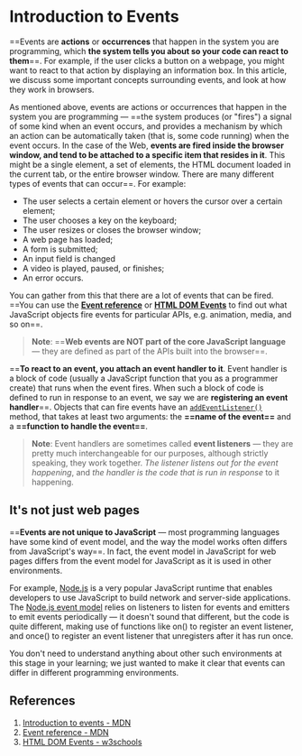 # Introduction to Events

==Events are **actions** or **occurrences** that happen in the system you are programming, which **the system tells you about so your code can react to them**==. For example, if the user clicks a button on a webpage, you might want to react to that action by displaying an information box. In this article, we discuss some important concepts surrounding events, and look at how they work in browsers.

As mentioned above, events are actions or occurrences that happen in the system you are programming — ==the system produces (or "fires") a signal of some kind when an event occurs, and provides a mechanism by which an action can be automatically taken (that is, some code running) when the event occurs. In the case of the Web, **events are fired inside the browser window, and tend to be attached to a specific item that resides in it**. This might be a single element, a set of elements, the HTML document loaded in the current tab, or the entire browser window. There are many different types of events that can occur==. For example:

- The user selects a certain element or hovers the cursor over a certain element;
- The user chooses a key on the keyboard;
- The user resizes or closes the browser window;
- A web page has loaded;
- A form is submitted;
- An input field is changed
- A video is played, paused, or finishes;
- An error occurs.

You can gather from this that there are a lot of events that can be fired. ==You can use the **[Event reference](https://developer.mozilla.org/en-US/docs/Web/Events#event_index)** or **[HTML DOM Events](https://www.w3schools.com/jsref/dom_obj_event.asp)** to find out what JavaScript objects fire events for particular APIs, e.g. animation, media, and so on==.

> **Note**: ==**Web events are NOT part of the core JavaScript language** — they are defined as part of the APIs built into the browser==.

==**To react to an event, you attach an event handler to it**. Event handler is a block of code (usually a JavaScript function that you as a programmer create) that runs when the event fires. When such a block of code is defined to run in response to an event, we say we are **registering an event handler**==. Objects that can fire events have an [`addEventListener()`](https://developer.mozilla.org/en-US/docs/Web/API/EventTarget/addEventListener) method, that takes at least two arguments: the **==name of the event==** and a **==function to handle the event==**.

> **Note**: Event handlers are sometimes called **event listeners** — they are pretty much interchangeable for our purposes, although strictly speaking, they work together. _The listener listens out for the event happening_, and _the handler is the code that is run in response_ to it happening.

## It's not just web pages

==**Events are not unique to JavaScript** — most programming languages have some kind of event model, and the way the model works often differs from JavaScript's way==. In fact, the event model in JavaScript for web pages differs from the event model for JavaScript as it is used in other environments.

For example, [Node.js](https://developer.mozilla.org/en-US/docs/Learn/Server-side/Express_Nodejs) is a very popular JavaScript runtime that enables developers to use JavaScript to build network and server-side applications. The [Node.js event model](https://nodejs.org/docs/latest-v12.x/api/events.html) relies on listeners to listen for events and emitters to emit events periodically — it doesn't sound that different, but the code is quite different, making use of functions like on() to register an event listener, and once() to register an event listener that unregisters after it has run once. 

You don't need to understand anything about other such environments at this stage in your learning; we just wanted to make it clear that events can differ in different programming environments.

## References

1. [Introduction to events - MDN](https://developer.mozilla.org/en-US/docs/Learn/JavaScript/Building_blocks/Events)
2. [Event reference - MDN](https://developer.mozilla.org/en-US/docs/Web/Events)
3. [HTML DOM Events - w3schools](https://www.w3schools.com/jsref/dom_obj_event.asp)
